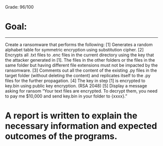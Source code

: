 Grade: 96/100

# Goal:
-------
Create a ransomware that performs the following:
[1] Generates a random alphabet table for symmetric encryption using substitution cipher.
[2] Encrypts all .txt files to .enc files in the current directory using the key that the
attacker generated in [1]. The files in the other folders or the files in the same
folder but having different file extensions must not be impacted by the ransomware.
[3] Comments out all the content of the existing .py files in the target folder (without deleting the content) and replicates itself to the .py files for the further propagation.
[4] The key in step [1] is encrypted to key.bin using public key encryption. (RSA 2048)
[5] Display a message asking for ransom “Your text files are encrypted. To decrypt them, you need to pay me $10,000 and send key.bin in your folder to {xxxx}.”

# A report is written to explain the necessary information and expected outcomes of the programs.
